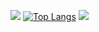 [![](https://github-readme-stats.vercel.app/api?username=Juusav&show_icons=true&theme=dark)](https://github.com/Juusav/github-readme-stats) [![Top Langs](https://github-readme-stats.vercel.app/api/top-langs/?username=Juusav&layout=compact&theme=dark&langs_count=8&hide=hack,shell)](https://github.com/Juusav/github-readme-stats)
[![](https://github-readme-stats.vercel.app/api/wakatime?username=Jusav503&theme=dark&layout=compact)](https://github.com/Jusav503/github-readme-stats)
